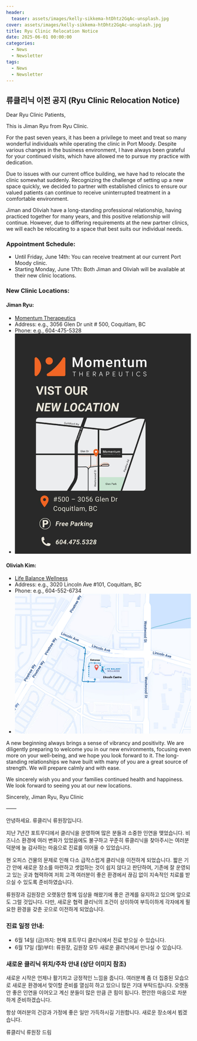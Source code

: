 ```yaml
---
header:
  teaser: assets/images/kelly-sikkema-htDhtz2GqAc-unsplash.jpg
cover: assets/images/kelly-sikkema-htDhtz2GqAc-unsplash.jpg
title: Ryu Clinic Relocation Notice
date: 2025-06-01 00:00:00
categories:
  - News
  - Newsletter
tags:
  - News
  - Newsletter
---
```


## 류클리닉 이전 공지 (Ryu Clinic Relocation Notice)

Dear Ryu Clinic Patients,

This is Jiman Ryu from Ryu Clinic.

For the past seven years, it has been a privilege to meet and treat so many wonderful individuals while operating the clinic in Port Moody. Despite various changes in the business environment, I have always been grateful for your continued visits, which have allowed me to pursue my practice with dedication.

Due to issues with our current office building, we have had to relocate the clinic somewhat suddenly. Recognizing the challenge of setting up a new space quickly, we decided to partner with established clinics to ensure our valued patients can continue to receive uninterrupted treatment in a comfortable environment.

Jiman and Oliviah have a long-standing professional relationship, having practiced together for many years, and this positive relationship will continue. However, due to differing requirements at the new partner clinics, we will each be relocating to a space that best suits our individual needs.

### Appointment Schedule:

  - Until Friday, June 14th: You can receive treatment at our current Port Moody clinic.
  - Starting Monday, June 17th: Both Jiman and Oliviah will be available at their new clinic locations.

### New Clinic Locations:

#### Jiman Ryu: 
  - [Momentum Therapeutics](https://momentumtherapeutics.ca)
  - Address: e.g., 3056 Glen Dr unit # 500, Coquitlam, BC
  - Phone: e.g., 604-475-5328
  - ![Parking](/assets/images/momentum-parking.jpg)

#### Oliviah Kim: 
  - [Life Balance Wellness](https://www.lbwellness.ca)
  - Address: e.g., 3020 Lincoln Ave #101, Coquitlam, BC
  - Phone: e.g., 604-552-6734
  - ![Parking](/assets/images/lbwellness-parking.jpg)

A new beginning always brings a sense of vibrancy and positivity. We are diligently preparing to welcome you in our new environments, focusing even more on your well-being, and we hope you look forward to it. The long-standing relationships we have built with many of you are a great source of strength. We will prepare calmly and with ease.

We sincerely wish you and your families continued health and happiness. We look forward to seeing you at our new locations.

Sincerely, Jiman Ryu, Ryu Clinic

——

안녕하세요. 류클리닉 류원장입니다.

지난 7년간 포트무디에서 클리닉을 운영하며 많은 분들과 소중한 인연을 맺었습니다. 비즈니스 환경에 여러 변화가 있었음에도 불구하고 꾸준히 류클리닉을 찾아주시는 여러분 덕분에 늘 감사하는 마음으로 진료를 이어올 수 있었습니다.

현 오피스 건물의 문제로 인해 다소 급작스럽게 클리닉을 이전하게 되었습니다. 짧은 기간 안에 새로운 장소를 마련하고 셋업하는 것이 쉽지 않다고 판단하여, 기존에 잘 운영되고 있는 곳과 협력하여 저희 고객 여러분이 좋은 환경에서 끊김 없이 지속적인 치료를 받으실 수 있도록 준비하였습니다.

류원장과 김원장은 오랫동안 함께 임상을 해왔기에 좋은 관계를 유지하고 있으며 앞으로도 그럴 것입니다. 다만, 새로운 협력 클리닉의 조건이 상이하여 부득이하게 각자에게 필요한 환경을 갖춘 곳으로 이전하게 되었습니다.

### 진료 일정 안내:
  - 6월 14일 (금)까지: 현재 포트무디 클리닉에서 진료 받으실 수 있습니다.
  - 6월 17일 (월)부터: 류원장, 김원장 모두 새로운 클리닉에서 만나실 수 있습니다.

### 새로운 클리닉 위치/주차 안내 (상단 이미지 참조)

새로운 시작은 언제나 활기차고 긍정적인 느낌을 줍니다. 여러분께 좀 더 집중된 모습으로 새로운 환경에서 맞이할 준비를 열심히 하고 있으니 많은 기대 부탁드립니다. 오랫동안 좋은 인연을 이어오고 계신 분들이 많은 만큼 큰 힘이 됩니다. 편안한 마음으로 차분하게 준비하겠습니다.

항상 여러분의 건강과 가정에 좋은 일만 가득하시길 기원합니다. 새로운 장소에서 뵙겠습니다.

류클리닉 류원장 드림